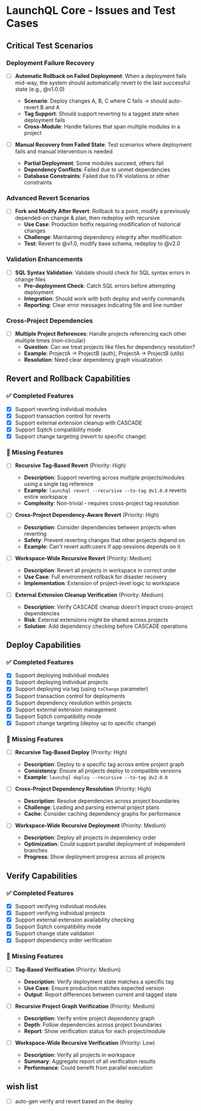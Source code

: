 # LaunchQL Core - Issues and Test Cases

## Critical Test Scenarios

### Deployment Failure Recovery
- [ ] **Automatic Rollback on Failed Deployment**: When a deployment fails mid-way, the system should automatically revert to the last successful state (e.g., @v1.0.0)
  - **Scenario**: Deploy changes A, B, C where C fails → should auto-revert B and A
  - **Tag Support**: Should support reverting to a tagged state when deployment fails
  - **Cross-Module**: Handle failures that span multiple modules in a project

- [ ] **Manual Recovery from Failed State**: Test scenarios where deployment fails and manual intervention is needed
  - **Partial Deployment**: Some modules succeed, others fail
  - **Dependency Conflicts**: Failed due to unmet dependencies
  - **Database Constraints**: Failed due to FK violations or other constraints

### Advanced Revert Scenarios
- [ ] **Fork and Modify After Revert**: Rollback to a point, modify a previously depended-on change & plan, then redeploy with recursive
  - **Use Case**: Production hotfix requiring modification of historical changes
  - **Challenge**: Maintaining dependency integrity after modification
  - **Test**: Revert to @v1.0, modify base schema, redeploy to @v2.0

### Validation Enhancements
- [ ] **SQL Syntax Validation**: Validate should check for SQL syntax errors in change files
  - **Pre-deployment Check**: Catch SQL errors before attempting deployment
  - **Integration**: Should work with both deploy and verify commands
  - **Reporting**: Clear error messages indicating file and line number

### Cross-Project Dependencies
- [ ] **Multiple Project References**: Handle projects referencing each other multiple times (non-circular)
  - **Question**: Can we treat projects like files for dependency resolution?
  - **Example**: ProjectA → ProjectB (auth), ProjectA → ProjectB (utils)
  - **Resolution**: Need clear dependency graph visualization

## Revert and Rollback Capabilities

### ✅ Completed Features
- [x] Support reverting individual modules
- [x] Support transaction control for reverts
- [x] Support external extension cleanup with CASCADE
- [x] Support Sqitch compatibility mode
- [x] Support change targeting (revert to specific change)

### 🚧 Missing Features
- [ ] **Recursive Tag-Based Revert** (Priority: High)
  - **Description**: Support reverting across multiple projects/modules using a single tag reference
  - **Example**: `launchql revert --recursive --to-tag @v1.0.0` reverts entire workspace
  - **Complexity**: Non-trivial - requires cross-project tag resolution

- [ ] **Cross-Project Dependency-Aware Revert** (Priority: High)
  - **Description**: Consider dependencies between projects when reverting
  - **Safety**: Prevent reverting changes that other projects depend on
  - **Example**: Can't revert auth:users if app:sessions depends on it

- [ ] **Workspace-Wide Recursive Revert** (Priority: Medium)
  - **Description**: Revert all projects in workspace in correct order
  - **Use Case**: Full environment rollback for disaster recovery
  - **Implementation**: Extension of project-level logic to workspace

- [ ] **External Extension Cleanup Verification** (Priority: Medium)
  - **Description**: Verify CASCADE cleanup doesn't impact cross-project dependencies
  - **Risk**: External extensions might be shared across projects
  - **Solution**: Add dependency checking before CASCADE operations

## Deploy Capabilities

### ✅ Completed Features
- [x] Support deploying individual modules
- [x] Support deploying individual projects  
- [x] Support deploying via tag (using `toChange` parameter)
- [x] Support transaction control for deployments
- [x] Support dependency resolution within projects
- [x] Support external extension management
- [x] Support Sqitch compatibility mode
- [x] Support change targeting (deploy up to specific change)

### 🚧 Missing Features
- [ ] **Recursive Tag-Based Deploy** (Priority: High)
  - **Description**: Deploy to a specific tag across entire project graph
  - **Consistency**: Ensure all projects deploy to compatible versions
  - **Example**: `launchql deploy --recursive --to-tag @v2.0.0`

- [ ] **Cross-Project Dependency Resolution** (Priority: High)
  - **Description**: Resolve dependencies across project boundaries
  - **Challenge**: Loading and parsing external project plans
  - **Cache**: Consider caching dependency graphs for performance

- [ ] **Workspace-Wide Recursive Deployment** (Priority: Medium)
  - **Description**: Deploy all projects in dependency order
  - **Optimization**: Could support parallel deployment of independent branches
  - **Progress**: Show deployment progress across all projects

## Verify Capabilities

### ✅ Completed Features
- [x] Support verifying individual modules
- [x] Support verifying individual projects
- [x] Support external extension availability checking
- [x] Support Sqitch compatibility mode
- [x] Support change state validation
- [x] Support dependency order verification

### 🚧 Missing Features
- [ ] **Tag-Based Verification** (Priority: Medium)
  - **Description**: Verify deployment state matches a specific tag
  - **Use Case**: Ensure production matches expected version
  - **Output**: Report differences between current and tagged state

- [ ] **Recursive Project Graph Verification** (Priority: Medium)
  - **Description**: Verify entire project dependency graph
  - **Depth**: Follow dependencies across project boundaries
  - **Report**: Show verification status for each project/module

- [ ] **Workspace-Wide Recursive Verification** (Priority: Low)
  - **Description**: Verify all projects in workspace
  - **Summary**: Aggregate report of all verification results
  - **Performance**: Could benefit from parallel execution


## wish list

- [ ] auto-gen verify and revert based on the deploy
